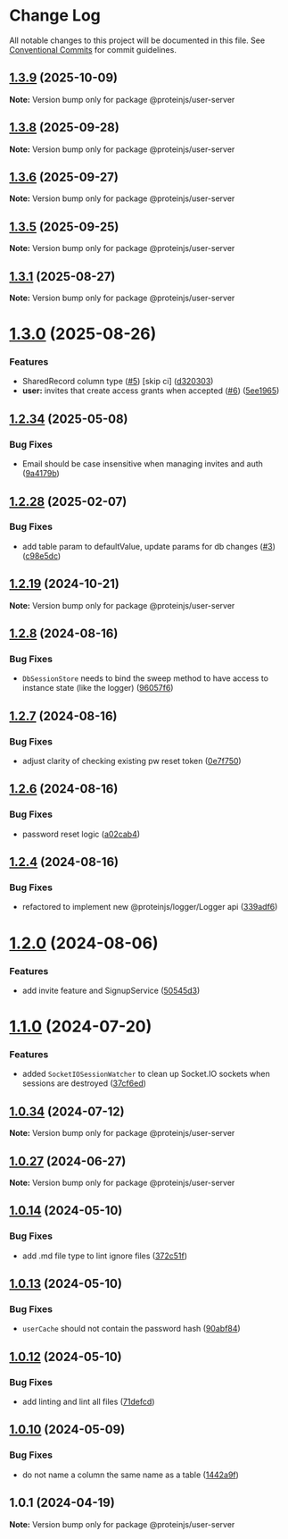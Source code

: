 # Change Log

All notable changes to this project will be documented in this file.
See [Conventional Commits](https://conventionalcommits.org) for commit guidelines.

## [1.3.9](https://github.com/proteinjs/user/compare/@proteinjs/user-server@1.3.8...@proteinjs/user-server@1.3.9) (2025-10-09)

**Note:** Version bump only for package @proteinjs/user-server





## [1.3.8](https://github.com/proteinjs/user/compare/@proteinjs/user-server@1.3.7...@proteinjs/user-server@1.3.8) (2025-09-28)

**Note:** Version bump only for package @proteinjs/user-server





## [1.3.6](https://github.com/proteinjs/user/compare/@proteinjs/user-server@1.3.5...@proteinjs/user-server@1.3.6) (2025-09-27)

**Note:** Version bump only for package @proteinjs/user-server





## [1.3.5](https://github.com/proteinjs/user/compare/@proteinjs/user-server@1.3.4...@proteinjs/user-server@1.3.5) (2025-09-25)

**Note:** Version bump only for package @proteinjs/user-server





## [1.3.1](https://github.com/proteinjs/user/compare/@proteinjs/user-server@1.3.0...@proteinjs/user-server@1.3.1) (2025-08-27)

**Note:** Version bump only for package @proteinjs/user-server





# [1.3.0](https://github.com/proteinjs/user/compare/@proteinjs/user-server@1.2.39...@proteinjs/user-server@1.3.0) (2025-08-26)


### Features

* SharedRecord column type ([#5](https://github.com/proteinjs/user/issues/5)) [skip ci] ([d320303](https://github.com/proteinjs/user/commit/d320303db6a209bd11f08845edff61b136d09859))
* **user:** invites that create access grants when accepted ([#6](https://github.com/proteinjs/user/issues/6)) ([5ee1965](https://github.com/proteinjs/user/commit/5ee196519ebd08ca215aad75257af3b1fc60f778))





## [1.2.34](https://github.com/proteinjs/user/compare/@proteinjs/user-server@1.2.33...@proteinjs/user-server@1.2.34) (2025-05-08)


### Bug Fixes

* Email should be case insensitive when managing invites and auth ([9a4179b](https://github.com/proteinjs/user/commit/9a4179b6739dbec144444f5a07beac299df1a1be))





## [1.2.28](https://github.com/proteinjs/user/compare/@proteinjs/user-server@1.2.25...@proteinjs/user-server@1.2.28) (2025-02-07)


### Bug Fixes

* add table param to defaultValue, update params for db changes ([#3](https://github.com/proteinjs/user/issues/3)) ([c98e5dc](https://github.com/proteinjs/user/commit/c98e5dcc4a09bf27bfd2cdd877eb0a15b952c56a))





## [1.2.19](https://github.com/proteinjs/user/compare/@proteinjs/user-server@1.2.18...@proteinjs/user-server@1.2.19) (2024-10-21)

**Note:** Version bump only for package @proteinjs/user-server





## [1.2.8](https://github.com/proteinjs/user/compare/@proteinjs/user-server@1.2.7...@proteinjs/user-server@1.2.8) (2024-08-16)


### Bug Fixes

* `DbSessionStore` needs to bind the sweep method to have access to instance state (like the logger) ([96057f6](https://github.com/proteinjs/user/commit/96057f620f10f0ed9c8de3e6e8202c1e4044eefe))





## [1.2.7](https://github.com/proteinjs/user/compare/@proteinjs/user-server@1.2.6...@proteinjs/user-server@1.2.7) (2024-08-16)


### Bug Fixes

* adjust clarity of checking existing pw reset token ([0e7f750](https://github.com/proteinjs/user/commit/0e7f750a2d94fedf051040c7072101f5b97b470b))





## [1.2.6](https://github.com/proteinjs/user/compare/@proteinjs/user-server@1.2.5...@proteinjs/user-server@1.2.6) (2024-08-16)


### Bug Fixes

* password reset logic ([a02cab4](https://github.com/proteinjs/user/commit/a02cab41355f0f4484b3351509ec8a113a775317))





## [1.2.4](https://github.com/proteinjs/user/compare/@proteinjs/user-server@1.2.3...@proteinjs/user-server@1.2.4) (2024-08-16)


### Bug Fixes

* refactored to implement new @proteinjs/logger/Logger api ([339adf6](https://github.com/proteinjs/user/commit/339adf671db190e157fcaadfb69ac3ba518a2bf1))





# [1.2.0](https://github.com/proteinjs/user/compare/@proteinjs/user-server@1.1.4...@proteinjs/user-server@1.2.0) (2024-08-06)


### Features

* add invite feature and SignupService ([50545d3](https://github.com/proteinjs/user/commit/50545d39c19238e9e1b3ec67c789c3c161860dc8))





# [1.1.0](https://github.com/proteinjs/user/compare/@proteinjs/user-server@1.0.35...@proteinjs/user-server@1.1.0) (2024-07-20)


### Features

* added `SocketIOSessionWatcher` to clean up Socket.IO sockets when sessions are destroyed ([37cf6ed](https://github.com/proteinjs/user/commit/37cf6ed3d8d8af20492d4a6ce4d5aa756cf2ab71))





## [1.0.34](https://github.com/proteinjs/user/compare/@proteinjs/user-server@1.0.33...@proteinjs/user-server@1.0.34) (2024-07-12)

**Note:** Version bump only for package @proteinjs/user-server





## [1.0.27](https://github.com/proteinjs/user/compare/@proteinjs/user-server@1.0.26...@proteinjs/user-server@1.0.27) (2024-06-27)

**Note:** Version bump only for package @proteinjs/user-server





## [1.0.14](https://github.com/proteinjs/user/compare/@proteinjs/user-server@1.0.13...@proteinjs/user-server@1.0.14) (2024-05-10)


### Bug Fixes

* add .md file type to lint ignore files ([372c51f](https://github.com/proteinjs/user/commit/372c51fdc0a48c8559321862e3b7cebe05e4955d))





## [1.0.13](https://github.com/proteinjs/user/compare/@proteinjs/user-server@1.0.12...@proteinjs/user-server@1.0.13) (2024-05-10)


### Bug Fixes

* `userCache` should not contain the password hash ([90abf84](https://github.com/proteinjs/user/commit/90abf84e75e0ef1cd9bb07a789a65ef43a527e24))





## [1.0.12](https://github.com/proteinjs/user/compare/@proteinjs/user-server@1.0.11...@proteinjs/user-server@1.0.12) (2024-05-10)

### Bug Fixes

- add linting and lint all files ([71defcd](https://github.com/proteinjs/user/commit/71defcd78dc479d2eef1f624c746c879f4e31daa))

## [1.0.10](https://github.com/proteinjs/user/compare/@proteinjs/user-server@1.0.9...@proteinjs/user-server@1.0.10) (2024-05-09)

### Bug Fixes

- do not name a column the same name as a table ([1442a9f](https://github.com/proteinjs/user/commit/1442a9f665f88feafa8ccb83631ef2fb7d741f20))

## 1.0.1 (2024-04-19)

**Note:** Version bump only for package @proteinjs/user-server
